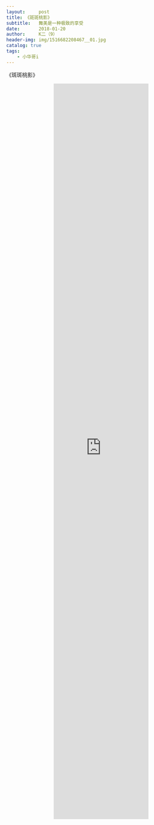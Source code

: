 ```yaml
---
layout:     post
title: 《斑斑桃影》
subtitle:   舞美是一种极致的享受
date:       2018-01-20
author:     K二（9）
header-img: img/1516682208467__01.jpg
catalog: true
tags:
    - 小华哥i
---
```

《斑斑桃影》
<center>
<iframe src="http://player.youku.com/embed/XMzM0NDExMzUyMA==" frameborder="0" allowfullscreen height="50%" width="50%"></center>

